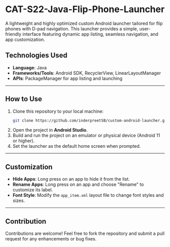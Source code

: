 # CAT-S22-Java-Flip-Phone-Launcher

A lightweight and highly optimized custom Android launcher tailored for flip phones with D-pad navigation. This launcher provides a simple, user-friendly interface featuring dynamic app listing, seamless navigation, and app customization.  

## Technologies Used  
- **Language**: Java  
- **Frameworks/Tools**: Android SDK, RecyclerView, LinearLayoutManager  
- **APIs**: PackageManager for app listing and launching  

---

## How to Use  
1. Clone this repository to your local machine:  
   ```bash  
   git clone https://github.com/inderpreetSB/custom-android-launcher.git  
   ```  
2. Open the project in **Android Studio**.  
3. Build and run the project on an emulator or physical device (Android 11 or higher).  
4. Set the launcher as the default home screen when prompted.  

---

## Customization  
- **Hide Apps**: Long press on an app to hide it from the list.  
- **Rename Apps**: Long press on an app and choose "Rename" to customize its label.  
- **Font Style**: Modify the `app_item.xml` layout file to change font styles and sizes.  

---

## Contribution  
Contributions are welcome! Feel free to fork the repository and submit a pull request for any enhancements or bug fixes.  
